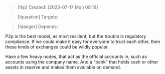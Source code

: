 
>[!tip] Created: [2023-07-17 Mon 09:16]

>[!question] Targets: 

>[!danger] Depends: 

P2p is the best model, as most resilient, but the trouble is regulatory compliance.
If we could make it easy for everyone to trust each other, then these kinds of exchanges could be wildly popular.

Have a few heavy nodes, that act as the official accounts in, such as accounts using the company name.
And a "bank" that holds cash or other assets in reserve and makes them available on demand.
